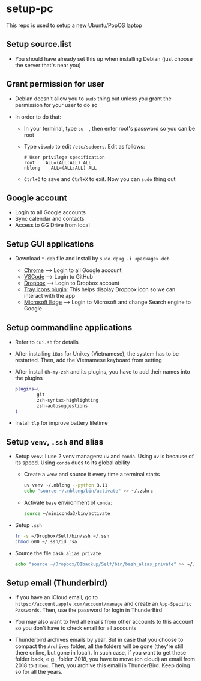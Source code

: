 # setup-pc

This repo is used to setup a new Ubuntu/PopOS laptop

## Setup source.list

- You should have already set this up when installing Debian (just choose the server that's near you)

## Grant permission for user

- Debian doesn't allow you to `sudo` thing out unless you grant the permission for your user to do so

- In order to do that:

    - In your terminal, type `su -`, then enter root's password so you can be root
    - Type `visudo` to edit `/etc/sudoers`. Edit as follows:

        ```
        # User privilege specification
        root    ALL=(ALL:ALL) ALL
        nblong    ALL=(ALL:ALL) ALL
        ```

    - `Ctrl+O` to save and `Ctrl+X` to exit. Now you can `sudo` thing out

## Google account

- Login to all Google accounts
- Sync calendar and contacts
- Access to GG Drive from local

## Setup GUI applications

- Download `*.deb` file and install by `sudo dpkg -i <package>.deb`

    - [Chrome](https://www.google.com/intl/vi_vn/chrome/) --> Login to all Google account
    - [VSCode](https://code.visualstudio.com/download) --> Login to GitHub
    - [Dropbox](https://www.dropbox.com/install-linux) --> Login to Dropbox account
    - [Tray icons plugin](https://extensions.gnome.org/extension/2890/tray-icons-reloaded/): This helps display Dropbox icon so we can interact with the app
    - [Microsoft Edge](https://www.microsoft.com/vi-vn/edge/?form=MA13FJ) --> Login to Microsoft and change Search engine to Google

## Setup commandline applications

- Refer to `cui.sh` for details

- After installing `iBus` for Unikey (Vietnamese), the system has to be restarted. Then, add the Vietnamese keyboard from setting

- After install `Oh-my-zsh` and its plugins, you have to add their names into the plugins

    ```bash
    plugins=(
            git
            zsh-syntax-highlighting
            zsh-autosuggestions
    )

    ```

- Install `tlp` for improve battery lifetime

## Setup `venv`, `.ssh` and alias

- Setup `venv`: I use 2 venv managers: `uv` and `conda`. Using `uv` is because of its speed. Using `conda` dues to its global ability

    - Create a `venv` and source it every time a terminal starts

        ```bash
        uv venv ~/.nblong --python 3.11
        echo "source ~/.nblong/bin/activate" >> ~/.zshrc
        ```

    - Activate `base` environment of `conda`:

        ```bash
        source ~/miniconda3/bin/activate
        ```

- Setup `.ssh`

    ```bash
    ln -s ~/Dropbox/Self/bin/ssh ~/.ssh
    chmod 600 ~/.ssh/id_rsa
    ```

- Source the file `bash_alias_private`

    ```bash
    echo "source ~/Dropbox/01backup/Self/bin/bash_alias_private" >> ~/.zshrc
    ```

## Setup email (Thunderbird)

- If you have an iCloud email, go to `https://account.apple.com/account/manage` and create an `App-Specific Passwords`. Then, use the password for login in ThunderBird

- You may also want to fwd all emails from other accounts to this account so you don't have to check email for all accounts

- Thunderbird archives emails by year. But in case that you choose to compact the `Archives` folder, all the folders will be gone (they're still there online, but gone in local). In such case, if you want to get these folder back, e.g., folder 2018, you have to move (on cloud) an email from 2018 to `Inbox`. Then, you archive this email in ThunderBird. Keep doing so for all the years.

